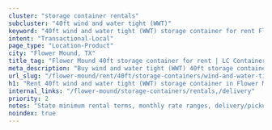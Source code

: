 ```yaml
---
cluster: "storage container rentals"
subcluster: "40ft wind and water tight (WWT)"
keyword: "40ft wind and water tight (WWT) storage container for rent Flower Mound, TX"
intent: "Transactional-Local"
page_type: "Location-Product"
city: "Flower Mound, TX"
title_tag: "Flower Mound 40ft storage container for rent | LC Container"
meta_description: "Buy wind and water tight (WWT) 40ft storage container rent with local delivery in Flower Mound, TX. LC Container — local Since 2003. Request a fast quote today."
url_slug: "/flower-mound/rent/40ft/storage-containers/wind-and-water-tight-wwt"
h1: "Rent 40ft wind and water tight (WWT) storage container in Flower Mound"
internal_links: "/flower-mound/storage-containers/rentals,/delivery"
priority: 2
notes: "State minimum rental terms, monthly rate ranges, delivery/pickup fees, service area."
noindex: true
---
```


<!-- TODO: Add unique city/inventory copy, images, and internal links here. -->
